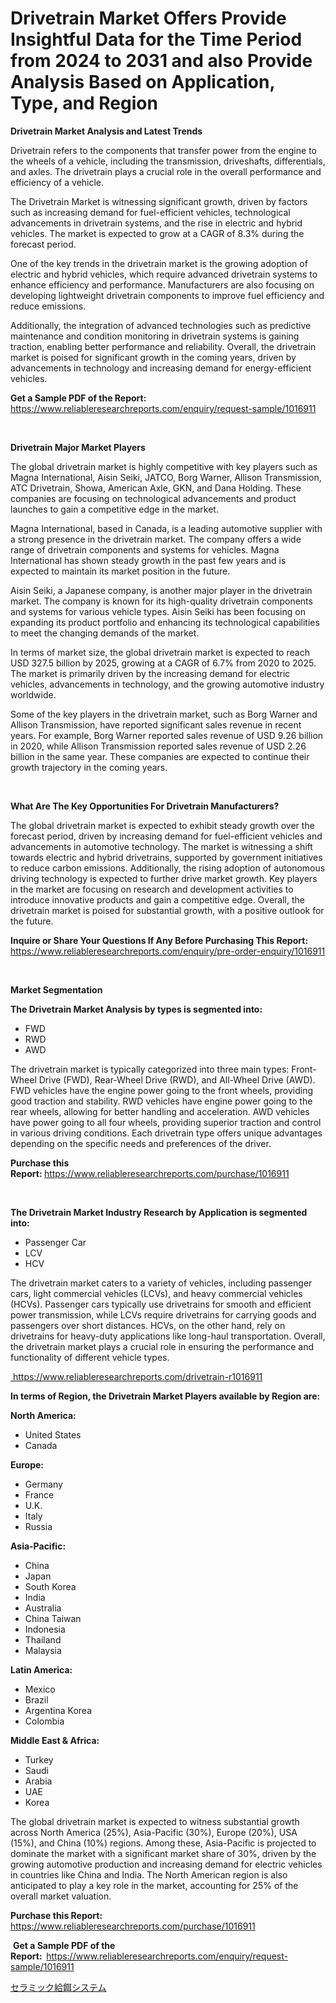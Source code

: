<p><h1>Drivetrain Market Offers Provide Insightful Data for the Time Period from 2024 to 2031 and also Provide Analysis Based on Application, Type, and Region</h1></p><p><strong>Drivetrain Market Analysis and Latest Trends</strong></p>
<p><p>Drivetrain refers to the components that transfer power from the engine to the wheels of a vehicle, including the transmission, driveshafts, differentials, and axles. The drivetrain plays a crucial role in the overall performance and efficiency of a vehicle.</p><p>The Drivetrain Market is witnessing significant growth, driven by factors such as increasing demand for fuel-efficient vehicles, technological advancements in drivetrain systems, and the rise in electric and hybrid vehicles. The market is expected to grow at a CAGR of 8.3% during the forecast period.</p><p>One of the key trends in the drivetrain market is the growing adoption of electric and hybrid vehicles, which require advanced drivetrain systems to enhance efficiency and performance. Manufacturers are also focusing on developing lightweight drivetrain components to improve fuel efficiency and reduce emissions.</p><p>Additionally, the integration of advanced technologies such as predictive maintenance and condition monitoring in drivetrain systems is gaining traction, enabling better performance and reliability. Overall, the drivetrain market is poised for significant growth in the coming years, driven by advancements in technology and increasing demand for energy-efficient vehicles.</p></p>
<p><strong>Get a Sample PDF of the Report:&nbsp;</strong> <a href="https://www.reliableresearchreports.com/enquiry/request-sample/1016911">https://www.reliableresearchreports.com/enquiry/request-sample/1016911</a></p>
<p>&nbsp;</p>
<p><strong>Drivetrain Major Market Players</strong></p>
<p><p>The global drivetrain market is highly competitive with key players such as Magna International, Aisin Seiki, JATCO, Borg Warner, Allison Transmission, ATC Drivetrain, Showa, American Axle, GKN, and Dana Holding. These companies are focusing on technological advancements and product launches to gain a competitive edge in the market.</p><p>Magna International, based in Canada, is a leading automotive supplier with a strong presence in the drivetrain market. The company offers a wide range of drivetrain components and systems for vehicles. Magna International has shown steady growth in the past few years and is expected to maintain its market position in the future.</p><p>Aisin Seiki, a Japanese company, is another major player in the drivetrain market. The company is known for its high-quality drivetrain components and systems for various vehicle types. Aisin Seiki has been focusing on expanding its product portfolio and enhancing its technological capabilities to meet the changing demands of the market.</p><p>In terms of market size, the global drivetrain market is expected to reach USD 327.5 billion by 2025, growing at a CAGR of 6.7% from 2020 to 2025. The market is primarily driven by the increasing demand for electric vehicles, advancements in technology, and the growing automotive industry worldwide.</p><p>Some of the key players in the drivetrain market, such as Borg Warner and Allison Transmission, have reported significant sales revenue in recent years. For example, Borg Warner reported sales revenue of USD 9.26 billion in 2020, while Allison Transmission reported sales revenue of USD 2.26 billion in the same year. These companies are expected to continue their growth trajectory in the coming years.</p></p>
<p>&nbsp;</p>
<p><strong>What Are The Key Opportunities For Drivetrain Manufacturers?</strong></p>
<p><p>The global drivetrain market is expected to exhibit steady growth over the forecast period, driven by increasing demand for fuel-efficient vehicles and advancements in automotive technology. The market is witnessing a shift towards electric and hybrid drivetrains, supported by government initiatives to reduce carbon emissions. Additionally, the rising adoption of autonomous driving technology is expected to further drive market growth. Key players in the market are focusing on research and development activities to introduce innovative products and gain a competitive edge. Overall, the drivetrain market is poised for substantial growth, with a positive outlook for the future.</p></p>
<p><strong>Inquire or Share Your Questions If Any Before Purchasing This Report:</strong> <a href="https://www.reliableresearchreports.com/enquiry/pre-order-enquiry/1016911">https://www.reliableresearchreports.com/enquiry/pre-order-enquiry/1016911</a></p>
<p>&nbsp;</p>
<p><strong>Market Segmentation</strong></p>
<p><strong>The Drivetrain Market Analysis by types is segmented into:</strong></p>
<p><ul><li>FWD</li><li>RWD</li><li>AWD</li></ul></p>
<p><p>The drivetrain market is typically categorized into three main types: Front-Wheel Drive (FWD), Rear-Wheel Drive (RWD), and All-Wheel Drive (AWD). FWD vehicles have the engine power going to the front wheels, providing good traction and stability. RWD vehicles have engine power going to the rear wheels, allowing for better handling and acceleration. AWD vehicles have power going to all four wheels, providing superior traction and control in various driving conditions. Each drivetrain type offers unique advantages depending on the specific needs and preferences of the driver.</p></p>
<p><strong>Purchase this Report:&nbsp;</strong><a href="https://www.reliableresearchreports.com/purchase/1016911">https://www.reliableresearchreports.com/purchase/1016911</a></p>
<p>&nbsp;</p>
<p><strong>The Drivetrain Market Industry Research by Application is segmented into:</strong></p>
<p><ul><li>Passenger Car</li><li>LCV</li><li>HCV</li></ul></p>
<p><p>The drivetrain market caters to a variety of vehicles, including passenger cars, light commercial vehicles (LCVs), and heavy commercial vehicles (HCVs). Passenger cars typically use drivetrains for smooth and efficient power transmission, while LCVs require drivetrains for carrying goods and passengers over short distances. HCVs, on the other hand, rely on drivetrains for heavy-duty applications like long-haul transportation. Overall, the drivetrain market plays a crucial role in ensuring the performance and functionality of different vehicle types.</p></p>
<p><a href="https://www.reliableresearchreports.com/drivetrain-r1016911">&nbsp;https://www.reliableresearchreports.com/drivetrain-r1016911</a></p>
<p><strong>In terms of Region, the Drivetrain Market Players available by Region are:</strong></p>
<p>
    <p> <strong> North America: </strong>
        <ul>
            <li>United States</li>
            <li>Canada</li>
        </ul>
        </p> 
    <p> <strong> Europe: </strong>
        <ul>
            <li>Germany</li>
            <li>France</li>
            <li>U.K.</li>
            <li>Italy</li>
            <li>Russia</li>
        </ul>
        </p> 
    <p> <strong> Asia-Pacific: </strong>
        <ul>
            <li>China</li>
            <li>Japan</li>
            <li>South Korea</li>
            <li>India</li>
            <li>Australia</li>
            <li>China Taiwan</li>
            <li>Indonesia</li>
            <li>Thailand</li>
            <li>Malaysia</li>
        </ul>
        </p> 
    <p> <strong> Latin America: </strong>
        <ul>
            <li>Mexico</li>
            <li>Brazil</li>
            <li>Argentina Korea</li>
            <li>Colombia</li>
        </ul>
        </p> 
    <p> <strong> Middle East & Africa: </strong>
        <ul>
            <li>Turkey</li>
            <li>Saudi</li>
            <li>Arabia</li>
            <li>UAE</li>
            <li>Korea</li>
        </ul>
    </p>
    </p>
<p><p>The global drivetrain market is expected to witness substantial growth across North America (25%), Asia-Pacific (30%), Europe (20%), USA (15%), and China (10%) regions. Among these, Asia-Pacific is projected to dominate the market with a significant market share of 30%, driven by the growing automotive production and increasing demand for electric vehicles in countries like China and India. The North American region is also anticipated to play a key role in the market, accounting for 25% of the overall market valuation.</p></p>
<p><strong>Purchase this Report: </strong><a href="https://www.reliableresearchreports.com/purchase/1016911">https://www.reliableresearchreports.com/purchase/1016911</a></p>
<p>&nbsp;<strong>Get a Sample PDF of the Report:&nbsp;&nbsp;</strong><a href="https://www.reliableresearchreports.com/enquiry/request-sample/1016911">https://www.reliableresearchreports.com/enquiry/request-sample/1016911</a></p>
<p><strong></strong></p>
<p><p><a href="https://github.com/FredaJerde/Market-Research-Report-List-1/blob/main/283029787308.md">セラミック給餌システム</a></p></p>